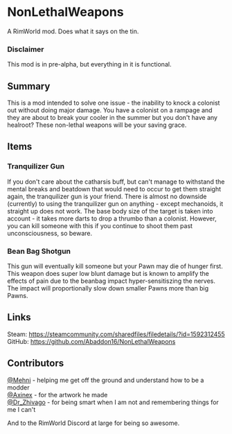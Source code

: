 # NonLethalWeapons
A RimWorld mod. Does what it says on the tin.  

### Disclaimer
This mod is in pre-alpha, but everything in it is functional.  

## Summary
This is a mod intended to solve one issue - the inability to knock a colonist out without doing major damage. You have a colonist on a rampage and they are about to break your cooler in the summer but you don't have any healroot? These non-lethal weapons will be your saving grace.  

## Items

### Tranquilizer Gun
If you don't care about the catharsis buff, but can't manage to withstand the mental breaks and beatdown that would need to occur to get them straight again, the tranquilizer gun is your friend. There is almost no downside (currently) to using the tranquilizer gun on anything - except mechanoids, it straight up does not work. The base body size of the target is taken into account - it takes more darts to drop a thrumbo than a colonist. However, you can kill someone with this if you continue to shoot them past unconsciousness, so beware.

### Bean Bag Shotgun
This gun will eventually kill someone but your Pawn may die of hunger first. This weapon does super low blunt damage but is known to amplify the effects of pain due to the beanbag impact hyper-sensitiszing the nerves. The impact will proportionally slow down smaller Pawns more than big Pawns.

## Links
Steam: https://steamcommunity.com/sharedfiles/filedetails/?id=1592312455  
GitHub: https://github.com/Abaddon16/NonLethalWeapons  

## Contributors
[@Mehni](https://github.com/Mehni) - helping me get off the ground and understand how to be a modder  
[@Axinex](https://github.com/Axinex) - for the artwork he made  
[@Dr_Zhivago](https://github.com/DrZhivago1) - for being smart when I am not and remembering things for me I can't

And to the RimWorld Discord at large for being so awesome.